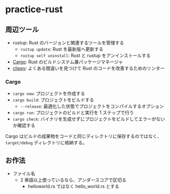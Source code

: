 # practice-rust

## 周辺ツール

- rustup: Rust のバージョンと関連するツールを管理する
  - `rustup update`: Rust を最新版へ更新する
  - `rustup self uninstall`: Rust と rustup をアンインストールする
- [Cargo](https://github.com/rust-lang/cargo): Rust のビルドシステム兼パッケージマネージャ
- [clippy](https://github.com/rust-lang/rust-clippy): よくある間違いを見つけて Rust のコードを改善するためのリンター

### Cargo

- `cargo new`: プロジェクトを作成する
- `cargo build`: プロジェクトをビルドする
  - `--release`: 最適化した状態でプロジェクトをコンパイルするオプション
- `cargo run`: プロジェクトのビルドと実行を 1 ステップで行う
- `cargo check`: バイナリを生成せずにプロジェクトをビルドしてエラーがないか確認する

Cargo はビルドの成果物をコードと同じディレクトリに保存するのではなく、`target/debug` ディレクトリに格納する。

## お作法

- ファイル名
  - 2 単語以上使っているなら、アンダースコアで区切る
    - helloworld.rs ではなく hello_world.rs とする
